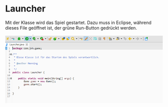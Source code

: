 ﻿# Launcher

Mit der Klasse wird das Spiel gestartet. Dazu muss in Eclipse, während dieses File geöffnet ist, der grüne Run-Button gedrückt werden.

![Spiel starten](../.gitbook/assets/image.png)


